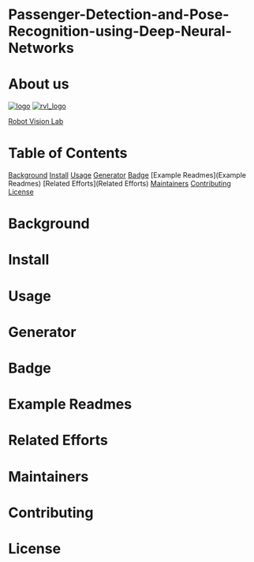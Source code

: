 # Passenger-Detection-and-Pose-Recognition-using-Deep-Neural-Networks
# About us

[![logo](https://user-images.githubusercontent.com/54886095/145699385-421cd320-0ad8-4f85-a777-d07fc754430f.jpg)](http://www.ee.ccu.edu.tw/main.php)
[![rvl_logo](https://user-images.githubusercontent.com/54886095/145699460-f81bb0e3-b09c-4c80-8527-2921a3be4964.png)](https://vision.ee.ccu.edu.tw/index.php)

[Robot Vision Lab](https://vision.ee.ccu.edu.tw/index.php)

# Table of Contents

[Background](Background)
[Install](Install)
[Usage](Usage)
[Generator](Generator)
[Badge](Badge)
[Example Readmes](Example Readmes)
[Related Efforts](Related Efforts)
[Maintainers](Maintainers)
[Contributing](Contributing)
[License](License)

# Background


# Install


# Usage


# Generator


# Badge


# Example Readmes


# Related Efforts


# Maintainers



# Contributing


# License
